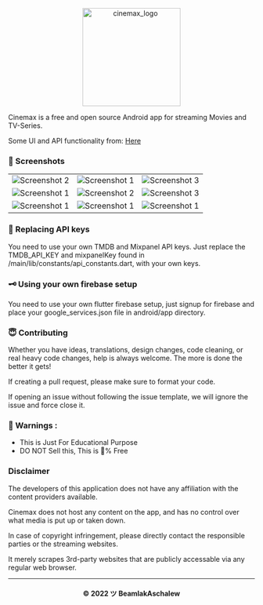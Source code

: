 <div align="center">
  <img src="https://user-images.githubusercontent.com/72562470/179736437-3e8f7dfe-2132-496d-956a-3e10de35eb96.png" width="200" height="200" alt="cinemax_logo">
</div>

Cinemax is a free and open source Android app for streaming Movies and TV-Series.

Some UI and API functionality from: [Here](https://github.com/bimsina/Matinee-Flutter)

### 📱 Screenshots
<table style={border:"none"}>
  <tr>
    <td><img src="https://user-images.githubusercontent.com/72562470/179374549-7d7a312f-609d-4517-989d-51568f001b9f.png" alt="Screenshot 2"/></td>
    <td><img src="https://user-images.githubusercontent.com/72562470/179374561-999f42bf-04d8-40bc-a2aa-c7c403ee5713.png" alt="Screenshot 1"/></td>
    <td><img src="https://user-images.githubusercontent.com/72562470/179374571-b6bf899b-33a0-4aa9-ab47-5e05ab495fdc.png" alt="Screenshot 3"/></td>
  </tr>
  <tr>
    <td><img src="https://user-images.githubusercontent.com/72562470/179374587-1d4aeaeb-67f2-4268-9c03-9ca607aaa56d.png" alt="Screenshot 1"/></td>
    <td><img src="https://user-images.githubusercontent.com/72562470/179374593-5b32fa6b-3449-4696-9da1-8e8b97481715.png" alt="Screenshot 2"/></td>
    <td><img src="https://user-images.githubusercontent.com/72562470/179374598-ece7118a-9f91-4b57-a0a1-098550d8d428.png" alt="Screenshot 3"/></td>
  </tr>
  <tr>
    <td><img src="https://user-images.githubusercontent.com/72562470/179374773-de4319ed-b018-40da-a4ef-1263970b4f01.png" alt="Screenshot 1"/></td>
    <td><img src="https://user-images.githubusercontent.com/72562470/179374774-4a8523a9-63a1-43b0-8adf-fcfced651644.png" alt="Screenshot 1"/></td>
    <td><img src="https://user-images.githubusercontent.com/72562470/179374787-25819a72-c096-42be-8fd3-deadac3d3761.png" alt="Screenshot 1"/></td>
  </tr>
</table>

### 🔐 Replacing API keys

You need to use your own TMDB and Mixpanel API keys. Just replace the TMDB_API_KEY and mixpanelKey found in /main/lib/constants/api_constants.dart, with your own keys.

### 🗝 Using your own firebase setup

You need to use your own flutter firebase setup, just signup for firebase and place your google_services.json file in android/app directory.

### 😇 Contributing

Whether you have ideas, translations, design changes, code cleaning, or real heavy code changes, help is always welcome. The more is done the better it gets!

If creating a pull request, please make sure to format your code.

If opening an issue without following the issue template, we will ignore the issue and force close it.

### 🚸 Warnings :

- This is Just For Educational Purpose
- DO NOT Sell this, This is 💯% Free

### Disclaimer

The developers of this application does not have any affiliation with the content providers available.

Cinemax does not host any content on the app, and has no control over what media is put up or taken down.

In case of copyright infringement, please directly contact the responsible parties or the streaming websites.

It merely scrapes 3rd-party websites that are publicly accessable via any regular web browser.

---
<h4 align='center'>© 2022 ツ BeamlakAschalew</h4>

<!-- DO NOT REMOVE THIS CREDIT 🤬 🤬 -->

